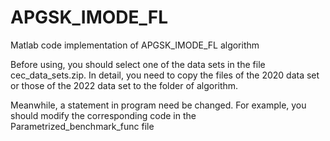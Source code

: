 # APGSK_IMODE_FL
Matlab code implementation of APGSK_IMODE_FL algorithm

Before using, you should select one of the data sets in the file cec_data_sets.zip. In detail, you need to copy the files of the 2020 data set or those of the 2022 data set to the folder of algorithm. 

Meanwhile, a statement in program need be changed.  For example, you should modify the corresponding code in the Parametrized_benchmark_func file
